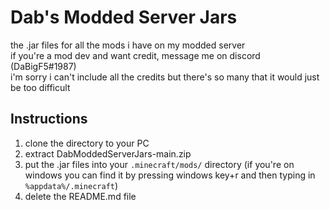 # Dab's Modded Server Jars
the .jar files for all the mods i have on my modded server  
if you're a mod dev and want credit, message me on discord (DaBigF5#1987)  
i'm sorry i can't include all the credits but there's so many that it would just be too difficult  
  
## Instructions
1. clone the directory to your PC
2. extract DabModdedServerJars-main.zip
3. put the .jar files into your `.minecraft/mods/` directory (if you're on windows you can find it by pressing windows key+r and then typing in `%appdata%/.minecraft`)
4. delete the README.md file
